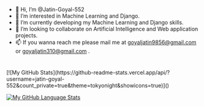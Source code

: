 - 👋 Hi, I’m @Jatin-Goyal-552
- 👀 I’m interested in Machine Learning and Django.
- 🌱 I’m currently developing my Machine Learning and Django skills.
- 💞️ I’m looking to collaborate on Artificial Intelligence and Web application projects.
- 📫 If you wanna reach me please mail me at goyaljatin9856@gmail.com or goyaljatin310@gmail.com .

<!---
Jatin-Goyal-552/Jatin-Goyal-552 is a ✨ special ✨ repository because its `README.md` (this file) appears on your GitHub profile.
You can click the Preview link to take a look at your changes.
--->
<p></p>
<h1></h1>
[![My GitHub Stats](https://github-readme-stats.vercel.app/api/?username=jatin-goyal-552&count_private=true&theme=tokyonight&showicons=true)]()

[![My GitHub Language Stats](https://github-readme-stats.vercel.app/api/top-langs/?username=jatin-goyal-552&langs_count=5&theme=tokyonight)]()
